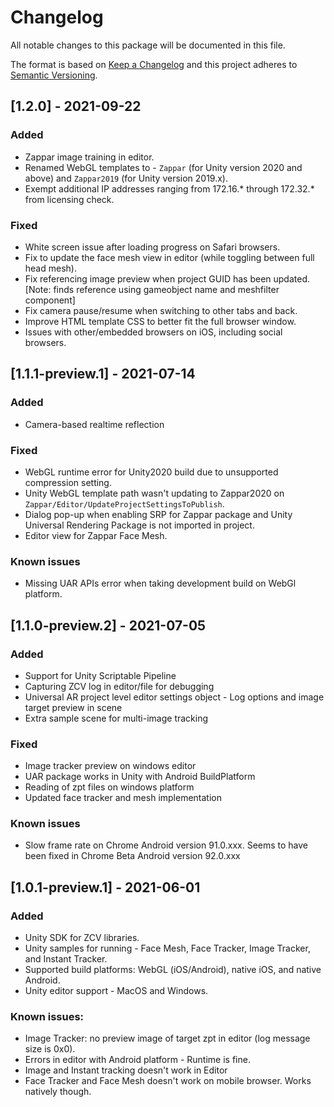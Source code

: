# Changelog
All notable changes to this package will be documented in this file.

The format is based on [Keep a Changelog](http://keepachangelog.com/en/1.0.0/)
and this project adheres to [Semantic Versioning](http://semver.org/spec/v2.0.0.html).

## [1.2.0] - 2021-09-22
### Added
- Zappar image training in editor.
- Renamed WebGL templates to - `Zappar` (for Unity version 2020 and above) and `Zappar2019` (for Unity version 2019.x).
- Exempt additional IP addresses ranging from 172.16.* through 172.32.* from licensing check.

### Fixed
- White screen issue after loading progress on Safari browsers.
- Fix to update the face mesh view in editor (while toggling between full head mesh).
- Fix referencing image preview when project GUID has been updated. [Note: finds reference using gameobject name and meshfilter component]
- Fix camera pause/resume when switching to other tabs and back.
- Improve HTML template CSS to better fit the full browser window.
- Issues with other/embedded browsers on iOS, including social browsers.


## [1.1.1-preview.1] - 2021-07-14
### Added
- Camera-based realtime reflection

### Fixed
- WebGL runtime error for Unity2020 build due to unsupported compression setting.
- Unity WebGL template path wasn't updating to Zappar2020 on `Zappar/Editor/UpdateProjectSettingsToPublish`.
- Dialog pop-up when enabling SRP for Zappar package and Unity Universal Rendering Package is not imported in project.
- Editor view for Zappar Face Mesh.

### Known issues
 - Missing UAR APIs error when taking development build on WebGl platform.

## [1.1.0-preview.2] - 2021-07-05
### Added
- Support for Unity Scriptable Pipeline
- Capturing ZCV log in editor/file for debugging
- Universal AR project level editor settings object - Log options and image target preview in scene
- Extra sample scene for multi-image tracking

### Fixed
- Image tracker preview on windows editor
- UAR package works in Unity with Android BuildPlatform
- Reading of zpt files on windows platform
- Updated face tracker and mesh implementation

### Known issues
- Slow frame rate on Chrome Android version 91.0.xxx. Seems to have been fixed in Chrome Beta Android version 92.0.xxx


## [1.0.1-preview.1] - 2021-06-01
### Added 
- Unity SDK for ZCV libraries.
- Unity samples for running - Face Mesh, Face Tracker, Image Tracker, and Instant Tracker.
- Supported build platforms: WebGL (iOS/Android), native iOS, and native Android.
- Unity editor support - MacOS and Windows.


### Known issues:
- Image Tracker: no preview image of target zpt in editor (log message size is 0x0).
- Errors in editor with Android platform - Runtime is fine.
- Image and Instant tracking doesn't work in Editor
- Face Tracker and Face Mesh doesn't work on mobile browser. Works natively though.